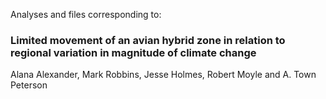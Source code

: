 Analyses and files corresponding to:  
### Limited movement of an avian hybrid zone in relation to regional variation in magnitude of climate change  

Alana Alexander, Mark Robbins, Jesse Holmes, Robert Moyle and A. Town Peterson

